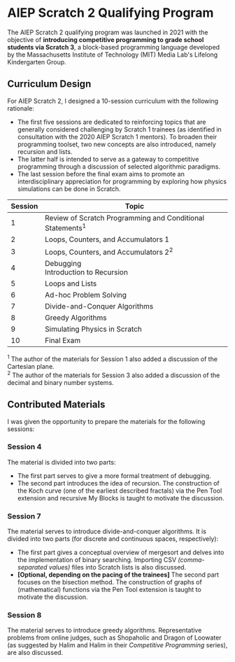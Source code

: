 # AIEP Scratch 2 Qualifying Program
The AIEP Scratch 2 qualifying program was launched in 2021 with the objective of **introducing competitive programming to grade school students via Scratch 3**, a block-based programming language developed by the Massachusetts Institute of Technology (MIT) Media Lab's Lifelong Kindergarten Group.

## Curriculum Design
For AIEP Scratch 2, I designed a 10-session curriculum with the following rationale:
- The first five sessions are dedicated to reinforcing topics that are generally considered challenging by Scratch 1 trainees (as identified in consultation with the 2020 AIEP Scratch 1 mentors). To broaden their programming toolset, two new concepts are also introduced, namely recursion and lists. 
- The latter half is intended to serve as a gateway to competitive programming through a discussion of selected algorithmic paradigms. 
- The last session before the final exam aims to promote an interdisciplinary appreciation for programming by exploring how physics simulations can be done in Scratch.

Session | Topic
-- | --
1 | Review of Scratch Programming and Conditional Statements<sup>1</sup>
2 | Loops, Counters, and Accumulators 1
3 | Loops, Counters, and Accumulators 2<sup>2</sup>
4 | Debugging<br>Introduction to Recursion
5 | Loops and Lists
6 | Ad-hoc Problem Solving
7 | Divide-and-Conquer Algorithms
8 | Greedy Algorithms
9 | Simulating Physics in Scratch
10 | Final Exam

<sup>1</sup> The author of the materials for Session 1 also added a discussion of the Cartesian plane. <br>
<sup>2</sup> The author of the materials for Session 3 also added a discussion of the decimal and binary number systems.

## Contributed Materials
I was given the opportunity to prepare the materials for the following sessions:

### Session 4
The material is divided into two parts:
- The first part serves to give a more formal treatment of debugging.
- The second part introduces the idea of recursion. The construction of the Koch curve (one of the earliest described fractals) via the Pen Tool extension and recursive My Blocks is taught to motivate the discussion.

### Session 7
The material serves to introduce divide-and-conquer algorithms. It is divided into two parts (for discrete and continuous spaces, respectively):
- The first part gives a conceptual overview of mergesort and delves into the implementation of binary searching. Importing CSV <i>(comma-separated values)</i> files into Scratch lists is also discussed.
- <b>[Optional, depending on the pacing of the trainees]</b> The second part focuses on the bisection method. The construction of graphs of (mathematical) functions via the Pen Tool extension is taught to motivate the discussion.

### Session 8
The material serves to introduce greedy algorithms. Representative problems from online judges, such as Shopaholic and Dragon of Loowater (as suggested by Halim and Halim in their <i>Competitive Programming</i> series), are also discussed.
